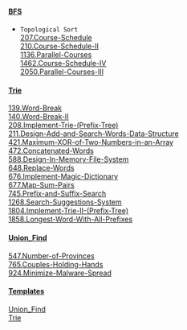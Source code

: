 #### [BFS](https://github.com/xl69/LeetCode/tree/main/BFS)

* ``Topological Sort``  
[207.Course-Schedule](https://github.com/xl69/LeetCode/tree/main/BFS/207.Course-Schedule)  
[210.Course-Schedule-II](https://github.com/xl69/LeetCode/tree/main/BFS/210.Course-Schedule-II)  
[1136.Parallel-Courses](https://github.com/xl69/LeetCode/tree/main/BFS/1136.Parallel-Courses)  
[1462.Course-Schedule-IV](https://github.com/xl69/LeetCode/tree/main/BFS/1462.Course-Schedule-IV)  
[2050.Parallel-Courses-III](https://github.com/xl69/LeetCode/tree/main/BFS/2050.Parallel-Courses-III)  

#### [Trie](https://github.com/xl69/LeetCode/tree/main/Trie)

[139.Word-Break](https://github.com/xl69/LeetCode/tree/main/Trie/139.Word-Break)  
[140.Word-Break-II](https://github.com/xl69/LeetCode/tree/main/Trie/140.Word-Break-II)  
[208.Implement-Trie-(Prefix-Tree)](https://github.com/xl69/LeetCode/tree/main/Trie/208.Implement-Trie-(Prefix-Tree))  
[211.Design-Add-and-Search-Words-Data-Structure](https://github.com/xl69/LeetCode/tree/main/Trie/211.Design-Add-and-Search-Words-Data-Structure)  
[421.Maximum-XOR-of-Two-Numbers-in-an-Array](https://github.com/xl69/LeetCode/tree/main/Trie/421.Maximum-XOR-of-Two-Numbers-in-an-Array)  
[472.Concatenated-Words](https://github.com/xl69/LeetCode/tree/main/Trie/472.Concatenated-Words)  
[588.Design-In-Memory-File-System](https://github.com/xl69/LeetCode/tree/main/Trie/588.Design-In-Memory-File-System)  
[648.Replace-Words](https://github.com/xl69/LeetCode/tree/main/Trie/648.Replace-Words)  
[676.Implement-Magic-Dictionary](https://github.com/xl69/LeetCode/tree/main/Trie/676.Implement-Magic-Dictionary)  
[677.Map-Sum-Pairs](https://github.com/xl69/LeetCode/tree/main/Trie/677.Map-Sum-Pairs)  
[745.Prefix-and-Suffix-Search](https://github.com/xl69/LeetCode/tree/main/Trie/745.Prefix-and-Suffix-Search)  
[1268.Search-Suggestions-System](https://github.com/xl69/LeetCode/tree/main/Trie/1268.Search-Suggestions-System)  
[1804.Implement-Trie-II-(Prefix-Tree)](https://github.com/xl69/LeetCode/tree/main/Trie/1804.Implement-Trie-II-(Prefix-Tree))  
[1858.Longest-Word-With-All-Prefixes](https://github.com/xl69/LeetCode/tree/main/Trie/1858.Longest-Word-With-All-Prefixes)

#### [Union_Find](https://github.com/xl69/LeetCode/tree/main/Union_Find)

[547.Number-of-Provinces](https://github.com/xl69/LeetCode/tree/main/Union_Find/547.Number-of-Provinces)  
[765.Couples-Holding-Hands](https://github.com/xl69/LeetCode/tree/main/Union_Find/765.Couples-Holding-Hands)  
[924.Minimize-Malware-Spread](https://github.com/xl69/LeetCode/tree/main/Union_Find/924.Minimize-Malware-Spread)  

#### [Templates](https://github.com/xl69/LeetCode/tree/main/Templates)
[Union_Find](https://github.com/xl69/LeetCode/tree/main/Templates/Union_Find)  
[Trie](https://github.com/xl69/LeetCode/tree/main/Templates/Trie)
